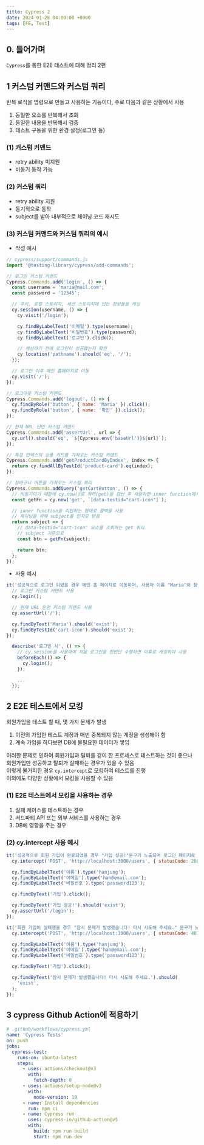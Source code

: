 ```yaml
---
title: Cypress 2
date: 2024-01-28 04:00:00 +0900
tags: [FE, Test]
---
```


## 0. 들어가며
`Cypress`를 통한 E2E 테스트에 대해 정리 2편

## 1 커스텀 커맨드와 커스텀 쿼리
반복 로직을 명령으로 만들고 사용하는 기능이다, 주로 다음과 같은 상황에서 사용
1. 동일한 요소를 반복해서 조회
2. 동일한 내용을 반복해서 검증
3. 테스트 구동을 위한 환경 설정(로그인 등)


### (1) 커스텀 커맨드
- retry ability 미지원
- 비동기 동작 가능

### (2) 커스텀 쿼리
- retry ability 지원
- 동기적으로 동작
- subject를 받아 내부적으로 체이닝 코드 재시도

### (3) 커스텀 커맨드와 커스텀 쿼리의 예시
- 작성 예시  

```js
// cypress/support/commands.js
import '@testing-library/cypress/add-commands';

// 로그인 커스텀 커맨드
Cypress.Commands.add('login', () => {
  const username = 'maria@mail.com';
  const password = '12345';

  // 쿠키, 로컬 스토리지, 세션 스토리지에 있는 정보들을 캐싱
  cy.session(username, () => {
    cy.visit('/login');

    cy.findByLabelText('이메일').type(username);
    cy.findByLabelText('비밀번호').type(password);
    cy.findByLabelText('로그인').click();

    // 캐싱하기 전에 로그인이 성공했는지 확인
    cy.location('pathname').should('eq', '/');
  });

  // 로그인 이후 메인 홈페이지로 이동
  cy.visit('/');
});

// 로그아웃 커스텀 커맨드
Cypress.Commands.add('logout', () => {
  cy.findByRole('button', { name: 'Maria' }).click();
  cy.findByRole('button', { name: '확인' }).click();
});

// 현재 URL 단언 커스텀 커맨드
Cypress.Commands.add('assertUrl', url => {
  cy.url().should('eq', `${Cypress.env('baseUrl')}${url}`);
});

// 특정 인덱스의 상품 카드를 가져오는 커스텀 커맨드
Cypress.Commands.add('getProductCardByIndex', index => {
  return cy.findAllByTestId('product-card').eq(index);
});

// 장바구니 버튼을 가져오는 커스텀 쿼리
Cypress.Commands.addQuery('getCartButton', () => {
  // 비동기이기 때문에 cy.now()로 쿼리(get)을 감싼 후 사용하면 inner function에서 사용 가능 
  const getFn = cy.now('get', `[data-testid="cart-icon"]`);

  // inner function을 리턴하는 형태로 콜백을 사용
  // 체이닝을 위해 subject를 인자로 받음
  return subject => {
    // data-testid="cart-icon" 요소를 조회하는 get 쿼리
    // subject 기준으로
    const btn = getFn(subject);

    return btn;
  };
});
```

- 사용 예시  

```js
it('성공적으로 로그인 되었을 경우 메인 홈 페이지로 이동하며, 사용자 이름 "Maria"와 장바구니 아이콘이 노출된다', () => {
  // 로그인 커스텀 커맨드 사용
  cy.login();

  // 현재 URL 단언 커스텀 커맨드 사용
  cy.assertUrl('/');

  cy.findByText('Maria').should('exist');
  cy.findByTestId('cart-icon').should('exist');
});

  describe('로그인 시', () => {
    // cy.session을 사용하여 처음 로그인을 한번만 수행하면 이후로 캐싱하여 사용
    beforeEach(() => {
      cy.login();
    });

    ...
  });
```

## 2 E2E 테스트에서 모킹

회원가입을 테스트 할 때, 몇 가지 문제가 발생
1. 이전의 가입한 테스트 계정과 매번 중복되지 않는 계정을 생성해야 함
2. 계속 가입을 하다보면 DB에 불필요한 데이터가 쌓임

이러한 문제로 인하여 회원가입과 탈퇴를 같이 한 프로세스로 테스트하는 것이 좋으나 회원가입만 성공하고 탈퇴가 실패하는 경우가 있을 수 있음  
이렇게 불가피한 경우 `cy.intercept`로 모킹하여 테스트를 진행  
이외에도 다양한 상황에서 모킹을 사용할 수 있음

### (1) E2E 테스트에서 모킹을 사용하는 경우
1. 실패 케이스를 테스트하는 경우
2. 서드파티 API 또는 외부 서비스를 사용하는 경우
3. DB에 영향을 주는 경우

### (2) cy.intercept 사용 예시
```js
it('성공적으로 회원 가입이 완료되었을 경우 "가입 성공!"문구가 노출되며 로그인 페이지로 이동한다', () => {
  cy.intercept('POST', 'http://localhost:3000/users', { statusCode: 200 });

  cy.findByLabelText('이름').type('hanjung');
  cy.findByLabelText('이메일').type('han@email.com');
  cy.findByLabelText('비밀번호').type('password123');

  cy.findByText('가입').click();

  cy.findByText('가입 성공!').should('exist');
  cy.assertUrl('/login');
});

it('회원 가입이 실패했을 경우 "잠시 문제가 발생했습니다! 다시 시도해 주세요." 문구가 노출된다', () => {
  cy.intercept('POST', 'http://localhost:3000/users', { statusCode: 401 });

  cy.findByLabelText('이름').type('hanjung');
  cy.findByLabelText('이메일').type('han@email.com');
  cy.findByLabelText('비밀번호').type('password123');

  cy.findByText('가입').click();

  cy.findByText('잠시 문제가 발생했습니다! 다시 시도해 주세요.').should(
    'exist',
  );
});
```

## 3 cypress Github Action에 적용하기

```yml
# .github/workflows/cypress.yml
name: 'Cypress Tests'
on: push
jobs:
  cypress-test:
    runs-on: ubuntu-latest
    steps:
      - uses: actions/checkout@v3
        with:
          fetch-depth: 0
      - uses: actions/setup-node@v3
        with:
          node-version: 19
      - name: Install dependencies
        run: npm ci
      - name: Cypress run
        uses: cypress-io/github-action@v5
        with:
          build: npm run build
          start: npm run dev
```
